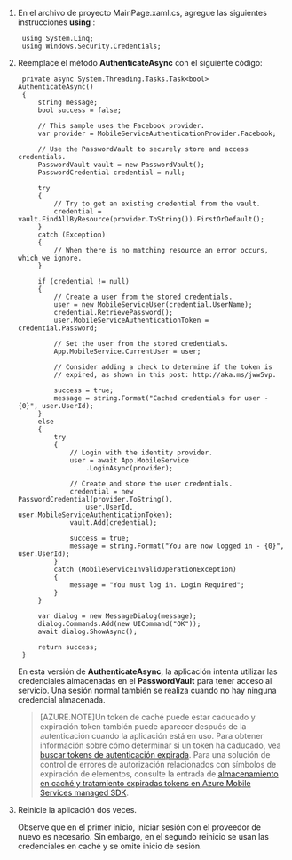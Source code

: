 
1. En el archivo de proyecto MainPage.xaml.cs, agregue las siguientes instrucciones **using** :

        using System.Linq;      
        using Windows.Security.Credentials;

2. Reemplace el método **AuthenticateAsync** con el siguiente código:

        private async System.Threading.Tasks.Task<bool> AuthenticateAsync()
        {
            string message;
            bool success = false;

            // This sample uses the Facebook provider.
            var provider = MobileServiceAuthenticationProvider.Facebook;

            // Use the PasswordVault to securely store and access credentials.
            PasswordVault vault = new PasswordVault();
            PasswordCredential credential = null;

            try
            {
                // Try to get an existing credential from the vault.
                credential = vault.FindAllByResource(provider.ToString()).FirstOrDefault();
            }
            catch (Exception)
            {
                // When there is no matching resource an error occurs, which we ignore.
            }

            if (credential != null)
            {
                // Create a user from the stored credentials.
                user = new MobileServiceUser(credential.UserName);
                credential.RetrievePassword();
                user.MobileServiceAuthenticationToken = credential.Password;

                // Set the user from the stored credentials.
                App.MobileService.CurrentUser = user;

                // Consider adding a check to determine if the token is 
                // expired, as shown in this post: http://aka.ms/jww5vp.

                success = true;
                message = string.Format("Cached credentials for user - {0}", user.UserId);
            }
            else
            {
                try
                {
                    // Login with the identity provider.
                    user = await App.MobileService
                        .LoginAsync(provider);

                    // Create and store the user credentials.
                    credential = new PasswordCredential(provider.ToString(),
                        user.UserId, user.MobileServiceAuthenticationToken);
                    vault.Add(credential);

                    success = true;
                    message = string.Format("You are now logged in - {0}", user.UserId);
                }
                catch (MobileServiceInvalidOperationException)
                {
                    message = "You must log in. Login Required";
                }
            }
            
            var dialog = new MessageDialog(message);
            dialog.Commands.Add(new UICommand("OK"));
            await dialog.ShowAsync();

            return success;
        }

    En esta versión de **AuthenticateAsync**, la aplicación intenta utilizar las credenciales almacenadas en el **PasswordVault** para tener acceso al servicio. Una sesión normal también se realiza cuando no hay ninguna credencial almacenada.

    >[AZURE.NOTE]Un token de caché puede estar caducado y expiración token también puede aparecer después de la autenticación cuando la aplicación está en uso. Para obtener información sobre cómo determinar si un token ha caducado, vea [buscar tokens de autenticación expirada](http://aka.ms/jww5vp). Para una solución de control de errores de autorización relacionados con símbolos de expiración de elementos, consulte la entrada de [almacenamiento en caché y tratamiento expiradas tokens en Azure Mobile Services managed SDK](http://blogs.msdn.com/b/carlosfigueira/archive/2014/03/13/caching-and-handling-expired-tokens-in-azure-mobile-services-managed-sdk.aspx). 

3. Reinicie la aplicación dos veces.

    Observe que en el primer inicio, iniciar sesión con el proveedor de nuevo es necesario. Sin embargo, en el segundo reinicio se usan las credenciales en caché y se omite inicio de sesión. 
